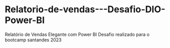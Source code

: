 # Relatorio-de-vendas---Desafio-DIO-Power-BI
 Relatório de Vendas Elegante com Power BI
Desafio realizado para o bootcamp santandes 2023

